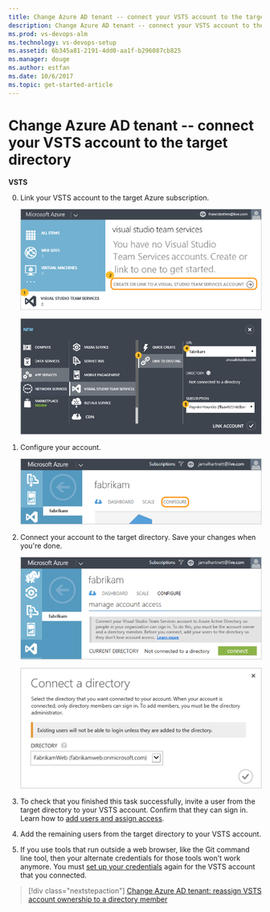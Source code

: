 ```yaml
---
title: Change Azure AD tenant -- connect your VSTS account to the target directory
description: Change Azure AD tenant -- connect your VSTS account to the target directory
ms.prod: vs-devops-alm
ms.technology: vs-devops-setup
ms.assetid: 6b345a81-2191-4dd0-aa1f-b296087cb825
ms.manager: douge
ms.author: estfan
ms.date: 10/6/2017
ms.topic: get-started-article
---
```


#	Change Azure AD tenant -- connect your VSTS account to the target directory

**VSTS**


0.	Link your VSTS account to the target Azure subscription.

	![Link VSTS account](_img/set-up-billing/azuredeveloperservicesstart.png)

	![Select your VSTS account and target Azure subscription](_img/change-azure-active-directory/select-account-subscription.png)

0.	Configure your account.

	![Configure your account](_img/manage-work-access/azure-configure-disconnect.png)

0.	Connect your account to the target directory. Save your changes when you're done.

	![Connect your VSTS account](_img/manage-work-access/azuredisconnectdirectory3.png)

	![Select target directory](_img/change-azure-active-directory/select-directory.png)

0.	To check that you finished this task successfully, invite a user from the target directory 
to your VSTS account. Confirm that they can sign in. Learn how to 
[add users and assign access](add-account-users-assign-access-levels.md).

0.	Add the remaining users from the target directory to your VSTS account.

0.	If you use tools that run outside a web browser, like the Git command line tool, 
then your alternate credentials for those tools won't work anymore. 
You must [set up your credentials](http://support.microsoft.com/kb/2991274/en-us)
again for the VSTS account that you connected.


> [!div class="nextstepaction"]
> [Change Azure AD tenant: reassign VSTS account ownership to a directory member](change-azure-ad-vsts-account-reassign-owner.md)

